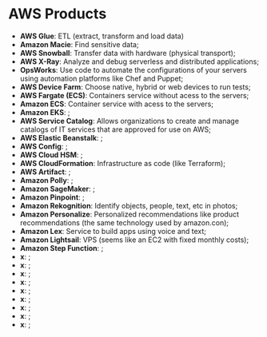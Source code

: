 # AWS Products

- **AWS Glue**: ETL (extract, transform and load data)
- **Amazon Macie**: Find sensitive data;
- **AWS Snowball**: Transfer data with hardware (physical transport);
- **AWS X-Ray**: Analyze and debug serverless and distributed applications;
- **OpsWorks**: Use code to automate the configurations of your servers using automation platforms like Chef and Puppet;
- **AWS Device Farm**: Choose native, hybrid or web devices to run tests;
- **AWS Fargate (ECS)**: Containers service without acess to the servers;
- **Amazon ECS**: Container service with acess to the servers;
- **Amazon EKS**: ;
- **AWS Service Catalog**: Allows organizations to create and manage catalogs of IT services that are approved for use on AWS;
- **AWS Elastic Beanstalk**: ;
- **AWS Config**: ;
- **AWS Cloud HSM**: ;
- **AWS CloudFormation**: Infrastructure as code (like Terraform);
- **AWS Artifact**: ;
- **Amazon Polly**: ;
- **Amazon SageMaker**: ;
- **Amazon Pinpoint**: ;
- **Amazon Rekognition**: Identify objects, people, text, etc in photos;
- **Amazon Personalize**: Personalized recommendations like product recommendations (the same technology used by amazon.con);
- **Amazon Lex**: Service to build apps using voice and text;
- **Amazon Lightsail**: VPS (seems like an EC2 with fixed monthly costs);
- **Amazon Step Function**: ;
- **x**: ;
- **x**: ;
- **x**: ;
- **x**: ;
- **x**: ;
- **x**: ;
- **x**: ;
- **x**: ;
- **x**: ;

